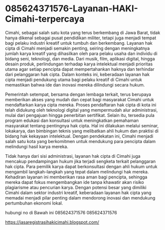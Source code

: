 # 085624371576-Layanan-HAKI-Cimahi-terpercaya
Cimahi, sebagai salah satu kota yang terus berkembang di Jawa Barat, tidak hanya dikenal sebagai pusat pendidikan militer, tetapi juga menjadi tempat bagi pelaku industri kreatif untuk tumbuh dan berkembang. Layanan hak cipta di Cimahi menjadi semakin penting, seiring dengan meningkatnya jumlah karya kreatif yang dihasilkan oleh para pelaku usaha dan individu di bidang seni, teknologi, dan media. Dari musik, film, aplikasi digital, hingga desain produk, perlindungan terhadap karya intelektual menjadi prioritas utama agar setiap pencipta dapat mempertahankan haknya dan terhindar dari pelanggaran hak cipta. Dalam konteks ini, keberadaan layanan hak cipta menjadi pendukung utama bagi pelaku kreatif di Cimahi untuk memastikan bahwa ide dan inovasi mereka dilindungi secara hukum.

Pemerintah setempat, bersama dengan lembaga terkait, terus berupaya memberikan akses yang mudah dan cepat bagi masyarakat Cimahi untuk mendaftarkan karya cipta mereka. Proses pendaftaran hak cipta di kota ini telah didukung oleh teknologi digital yang mempermudah alur administrasi, mulai dari pengajuan hingga penerbitan sertifikat. Selain itu, tersedia pula program edukasi dan konsultasi untuk meningkatkan pemahaman masyarakat tentang pentingnya hak cipta. Hal ini dilakukan melalui seminar, lokakarya, dan bimbingan teknis yang melibatkan ahli hukum dan praktisi di bidang hak kekayaan intelektual. Dengan pendekatan ini, Cimahi menjadi salah satu kota yang berkomitmen untuk mendukung para pencipta dalam melindungi hasil karya mereka.

Tidak hanya dari sisi administrasi, layanan hak cipta di Cimahi juga mencakup pendampingan hukum jika terjadi sengketa terkait pelanggaran hak cipta. Para pemilik karya dapat berkonsultasi dengan ahli hukum untuk mengambil langkah-langkah yang tepat dalam melindungi hak mereka. Kehadiran layanan ini memberikan rasa aman bagi pencipta, sehingga mereka dapat fokus mengembangkan ide tanpa khawatir akan risiko plagiarisme atau pencurian karya. Dengan potensi besar yang dimiliki Cimahi dalam sektor industri kreatif, keberadaan layanan hak cipta yang memadai menjadi pilar penting dalam mendorong inovasi dan mendukung pertumbuhan ekonomi lokal.

hubungi no di Bawah ini
085624371576
085624371576

https://jasaregistrasihakicimahi.blogspot.com/
